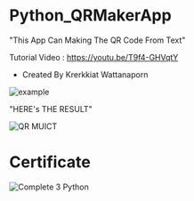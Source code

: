 # Python_QRMakerApp
"This App Can Making The QR Code From Text"

Tutorial Video : https://youtu.be/T9f4-GHVqtY
- Created By Krerkkiat Wattanaporn

![example](https://user-images.githubusercontent.com/105172693/178416245-b0321b30-6120-4ac7-aa8e-52d5157745f9.png)

"HERE's THE RESULT"

![QR MUICT](https://user-images.githubusercontent.com/105172693/178416248-9ffb8d78-73fd-4254-9109-628a7a97121d.png)

# Certificate 
![Complete 3 Python](https://user-images.githubusercontent.com/105172693/189571139-49f4fce4-d7ea-4118-9421-e99a0c2804c6.png)
